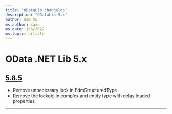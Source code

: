 ```yaml
---
title: "ODataLib changelog"
description: "ODataLib 5.x"
author: Sam Xu
ms.author: saxu
ms.date: 1/3/2022
ms.topic: article
---
```


# OData .NET Lib 5.x 

## [5.8.5](https://www.nuget.org/packages/Microsoft.Data.OData/5.8.5)

* Remove unnecessary lock in EdmStructuredType
* Remove the lockobj in complex and entity type with delay loaded properties

---
